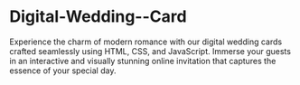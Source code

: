 # Digital-Wedding--Card
Experience the charm of modern romance with our digital wedding cards crafted seamlessly using HTML, CSS, and JavaScript. Immerse your guests in an interactive and visually stunning online invitation that captures the essence of your special day. 
